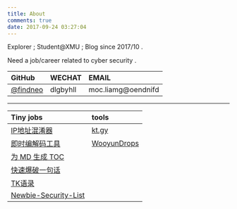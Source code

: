 ```yaml
---
title: About
comments: true
date: 2017-09-24 03:27:04
---
```




Explorer  ; Student@XMU ; Blog since 2017/10 .

Need a job/career related to cyber security .



| GitHub                                 | WECHAT   | EMAIL              |
| :------------------------------------- | :------- | :----------------- |
| [@findneo](https://github.com/findneo) | dlgbyhll | moc.liamg@oendnifd |



------

| Tiny jobs                                                    | tools                                                    |
| :----------------------------------------------------------- | :------------------------------------------------------- |
| [IP地址混淆器](https://findneo.github.io/IP-Obfuscator/)     | [kt.gy](https://findneo.github.io/kt/)                   |
| [即时编解码工具](https://findneo.github.io/fcode/)           | [WooyunDrops](https://findneo.github.io/WooyunDrops/#!/) |
| [为 MD 生成 TOC](https://findneo.github.io/gen-markdown-content/) |                                                          |
| [快速爆破一句话](https://findneo.github.io/stealshell/)      |                                                          |
| [TK语录](https://github.com/findneo/TKposts)                 |                                                          |
| [Newbie-Security-List](https://github.com/findneo/Newbie-Security-List) |                                                          |






